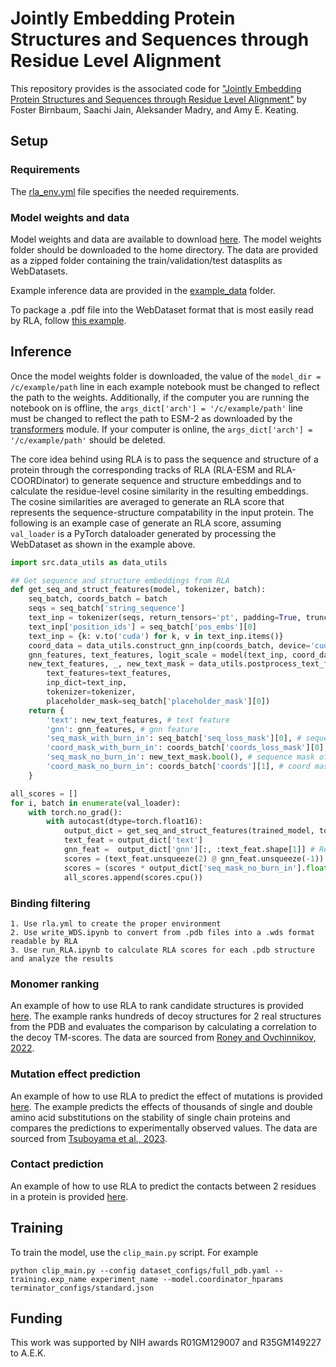 # Jointly Embedding Protein Structures and Sequences through Residue Level Alignment

This repository provides is the associated code for ["Jointly Embedding Protein Structures and Sequences through Residue Level Alignment"](https://www.mlsb.io/papers_2023/Jointly_Embedding_Protein_Structures_and_Sequences_through_Residue_Level_Alignment.pdf) by Foster Birnbaum, Saachi Jain, Aleksander Madry, and Amy E. Keating.

## Setup 

### Requirements
The [rla_env.yml](rla_env.yml) file specifies the needed requirements.

### Model weights and data

Model weights and data are available to download [here](https://www.dropbox.com/scl/fo/97tmmxudd9yftv5p4fywm/h?rlkey=7ezbmiorplryxmy42gjuojz34&dl=0). The model weights folder should be downloaded to the home directory. The data are provided as a zipped folder containing the train/validation/test datasplits as WebDatasets.

Example inference data are provided in the [example_data](example_data) folder. 

To package a .pdf file into the WebDataset format that is most easily read by RLA, follow [this example](example_notebooks/example_data.ipynb).

## Inference

Once the model weights folder is downloaded, the value of the `model_dir = /c/example/path` line in each example notebook must be changed to reflect the path to the weights. Additionally, if the computer you are running the notebook on is offline, the `args_dict['arch'] = '/c/example/path'` line must be changed to reflect the path to ESM-2 as downloaded by the [transformers](https://huggingface.co/docs/transformers/index) module. If your computer is online, the `args_dict['arch'] = '/c/example/path'` should be deleted.

The core idea behind using RLA is to pass the sequence and structure of a protein through the corresponding tracks of RLA (RLA-ESM and RLA-COORDinator) to generate sequence and structure embeddings and to calculate the residue-level cosine similarity in the resulting embeddings. The cosine similarities are averaged to generate an RLA score that represents the sequence-structure compatability in the input protein. The following is an example case of generate an RLA score, assuming `val_loader` is a PyTorch dataloader generated by processing the WebDataset as shown in the example above.

```python
import src.data_utils as data_utils

## Get sequence and structure embeddings from RLA
def get_seq_and_struct_features(model, tokenizer, batch):
    seq_batch, coords_batch = batch
    seqs = seq_batch['string_sequence']
    text_inp = tokenizer(seqs, return_tensors='pt', padding=True, truncation=True, max_length=1024+2)
    text_inp['position_ids'] = seq_batch['pos_embs'][0]
    text_inp = {k: v.to('cuda') for k, v in text_inp.items()}
    coord_data = data_utils.construct_gnn_inp(coords_batch, device='cuda', half_precision=True)
    gnn_features, text_features, logit_scale = model(text_inp, coord_data) # Get features
    new_text_features, _, new_text_mask = data_utils.postprocess_text_features(
        text_features=text_features, 
        inp_dict=text_inp, 
        tokenizer=tokenizer, 
        placeholder_mask=seq_batch['placeholder_mask'][0])
    return {
        'text': new_text_features, # text feature
        'gnn': gnn_features, # gnn feature
        'seq_mask_with_burn_in': seq_batch['seq_loss_mask'][0], # sequence mask of what's supervised
        'coord_mask_with_burn_in': coords_batch['coords_loss_mask'][0], # coord mask of what's supervised
        'seq_mask_no_burn_in': new_text_mask.bool(), # sequence mask of what's valid (e.g., not padded)
        'coord_mask_no_burn_in': coords_batch['coords'][1], # coord mask of what's valid
    }

all_scores = []
for i, batch in enumerate(val_loader):
    with torch.no_grad():
        with autocast(dtype=torch.float16):
            output_dict = get_seq_and_struct_features(trained_model, tokenizer, batch)
            text_feat = output_dict['text']
            gnn_feat =  output_dict['gnn'][:, :text_feat.shape[1]] # Remove tail padding
            scores = (text_feat.unsqueeze(2) @ gnn_feat.unsqueeze(-1)).squeeze(-1).squeeze(-1)
            scores = (scores * output_dict['seq_mask_no_burn_in'].float()).sum(1)/output_dict['seq_mask_no_burn_in'].sum(1) # Calculate RLA score
            all_scores.append(scores.cpu())
```

### Binding filtering
    1. Use rla.yml to create the proper environment
    2. Use write_WDS.ipynb to convert from .pdb files into a .wds format readable by RLA
    3. Use run_RLA.ipynb to calculate RLA scores for each .pdb structure and analyze the results

### Monomer ranking

An example of how to use RLA to rank candidate structures is provided [here](example_notebooks/example_decoy.ipynb). The example ranks hundreds of decoy structures for 2 real structures from the PDB and evaluates the comparison by calculating a correlation to the decoy TM-scores. The data are sourced from [Roney and Ovchinnikov, 2022](https://journals.aps.org/prl/abstract/10.1103/PhysRevLett.129.238101).

### Mutation effect prediction

An example of how to use RLA to predict the effect of mutations is provided [here](example_notebooks/example_mutation.ipynb). The example predicts the effects of thousands of single and double amino acid substitutions on the stability of single chain proteins and compares the predictions to experimentally observed values. The data are sourced from [Tsuboyama et al., 2023](https://www.nature.com/articles/s41586-023-06328-6).

### Contact prediction

An example of how to use RLA to predict the contacts between 2 residues in a protein is provided [here](example_notebooks/example_contact.ipynb).

## Training

To train the model, use the `clip_main.py` script. For example

```
python clip_main.py --config dataset_configs/full_pdb.yaml --training.exp_name experiment_name --model.coordinator_hparams terminator_configs/standard.json 
```

## Funding

This work was supported by NIH awards R01GM129007 and R35GM149227 to A.E.K.
